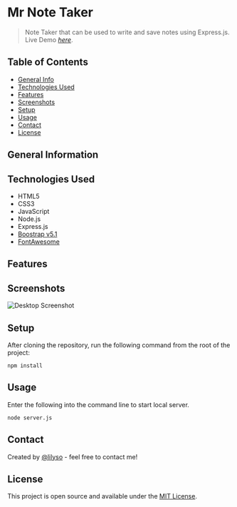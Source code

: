 # Mr Note Taker

> Note Taker that can be used to write and save notes using Express.js.
> Live Demo [_here_](https://example.com).

## Table of Contents

- [General Info](#general-information)
- [Technologies Used](#technologies-used)
- [Features](#features)
- [Screenshots](#screenshots)
- [Setup](#setup)
- [Usage](#usage)
- [Contact](#contact)
- [License](#license)

## General Information

## Technologies Used

- HTML5
- CSS3
- JavaScript
- Node.js
- Express.js
- [Boostrap v5.1](https://getbootstrap.com/docs/5.1/getting-started/introduction/)
- [FontAwesome](https://fontawesome.com/)

## Features

## Screenshots

![Desktop Screenshot](example.png)

## Setup

After cloning the repository, run the following command from the root of the project:

```
npm install
```

## Usage

Enter the following into the command line to start local server.

```
node server.js
```

## Contact

Created by [@lilyso](https://github.com/lilyso/) - feel free to contact me!

## License

This project is open source and available under the [MIT License](https://opensource.org/licenses/MIT).

